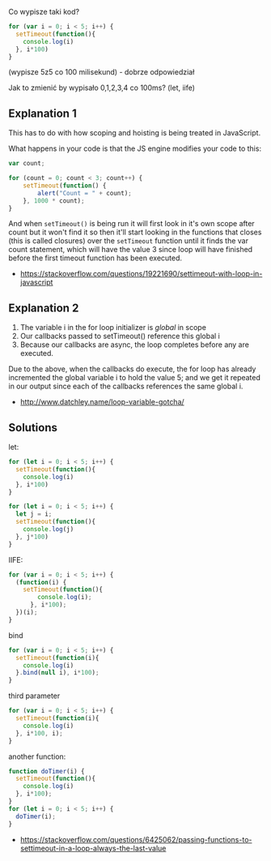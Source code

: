 Co wypisze taki kod?

```javascript
for (var i = 0; i < 5; i++) {
  setTimeout(function(){
    console.log(i)
  }, i*100)
}
```

(wypisze 5z5 co 100 milisekund) - dobrze odpowiedział

Jak to zmienić by wypisało 0,1,2,3,4 co 100ms? (let, iife)

## Explanation 1

This has to do with how scoping and hoisting is being treated in JavaScript.

What happens in your code is that the JS engine modifies your code to this:

```javascript
var count;

for (count = 0; count < 3; count++) {
    setTimeout(function() {
        alert("Count = " + count);
    }, 1000 * count);
}
```

And when `setTimeout()` is being run it will first look in it's own scope after count but it won't find it so then it'll start looking in the functions that closes (this is called closures) over the `setTimeout` function until it finds the var count statement, which will have the value 3 since loop will have finished before the first timeout function has been executed.

- https://stackoverflow.com/questions/19221690/settimeout-with-loop-in-javascript

## Explanation 2

1. The variable i in the for loop initializer is *global* in scope
2. Our callbacks passed to setTimeout() reference this global i
3. Because our callbacks are async, the loop completes before any are executed.

Due to the above, when the callbacks do execute, the for loop has already incremented the global variable i to hold the value 5; and we get it repeated in our output since each of the callbacks references the same global i.

- http://www.datchley.name/loop-variable-gotcha/

## Solutions

let:

```javascript
for (let i = 0; i < 5; i++) {
  setTimeout(function(){
    console.log(i)
  }, i*100)
}
```

```javascript
for (let i = 0; i < 5; i++) {
  let j = i;
  setTimeout(function(){
    console.log(j)
  }, j*100)
}
```

IIFE:

```javascript
for (var i = 0; i < 5; i++) {
  (function(i) {
	setTimeout(function(){
        console.log(i);
      }, i*100);
  })(i);
}
```

bind

```javascript
for (var i = 0; i < 5; i++) {
  setTimeout(function(i){
    console.log(i)
  }.bind(null i), i*100);
}
```

third parameter

```javascript
for (var i = 0; i < 5; i++) {
  setTimeout(function(i){
    console.log(i)
  }, i*100, i);
}
```

another function:

```javascript
function doTimer(i) {
  setTimeout(function(){
    console.log(i)
  }, i*100); 
}
for (let i = 0; i < 5; i++) {
  doTimer(i);
}
```

- https://stackoverflow.com/questions/6425062/passing-functions-to-settimeout-in-a-loop-always-the-last-value
